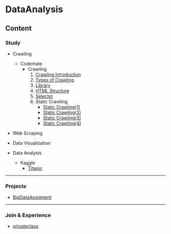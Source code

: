 # DataAnalysis

## Content

### Study
- Crawling
  - Codemate
    - Crawling
      1. [Crawling Introduction](https://github.com/Lim-JiSeon/DataAnalysis/blob/main/Crawling%20%26%20Scraping/codemate/Crawling/Crawling%20Introduction/READ.md)
      2. [Types of Crawling](https://github.com/Lim-JiSeon/DataAnalysis/blob/main/Crawling%20%26%20Scraping/codemate/Crawling/Types%20of%20Crawling/READ.md)
      3. [Library](https://github.com/Lim-JiSeon/DataAnalysis/blob/main/Crawling%20%26%20Scraping/codemate/Crawling/Library/READ.md)
      4. [HTML Structure](https://github.com/Lim-JiSeon/DataAnalysis/blob/main/Crawling%20%26%20Scraping/codemate/Crawling/HTML%20Structure/READ.md)
      5. [Selector](https://github.com/Lim-JiSeon/DataAnalysis/blob/main/Crawling%20%26%20Scraping/codemate/Crawling/Selector/READ.md)
      6. Static Crawling
          - [Static Crawling(1)](https://github.com/Lim-JiSeon/DataAnalysis/blob/main/Crawling%20%26%20Scraping/codemate/Crawling/Static%20Crawling%20(1)/READ.md)
          - [Static Crawling(2)](https://github.com/Lim-JiSeon/DataAnalysis/blob/main/Crawling%20%26%20Scraping/codemate/Crawling/Static%20Crawling%20(2)/READ.md)
          - [Static Crawling(3)]()
          - [Static Crawling(4)]()

- Web Scraping

- Data Visualization

- Data Analysis
  - Kaggle
    - [Titanic](https://github.com/Lim-JiSeon/DataAnalysis/tree/main/Data%20Analysis/Kaggle/Titanic)

<hr>

### Projects
- [BigDataAssigment]()

<hr>

### Join & Experience
- [privateclass](https://github.com/Lim-JiSeon/DataAnalysis/blob/main/privateclass/README.md)
  

